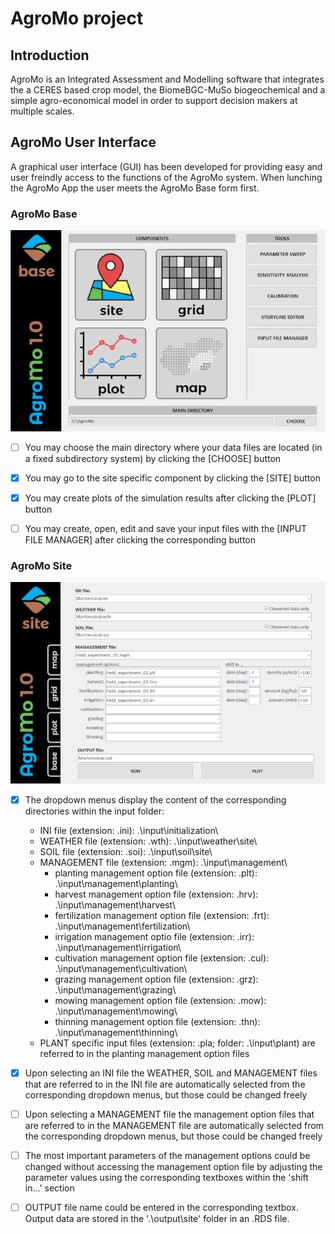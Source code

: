 # AgroMo project

## Introduction

AgroMo is an Integrated Assessment and Modelling software that integrates the a CERES based crop model, the BiomeBGC-MuSo biogeochemical and a simple agro-economical model in order to support decision makers at multiple scales.

## AgroMo User Interface

A graphical user interface (GUI) has been developed for providing easy and user freindly access to the functions of the AgroMo system. When lunching the AgroMo App the user meets the AgroMo Base form first.

### AgroMo Base

![alt text](basegui.png "AgroMo Base")

- [ ] You may choose the main directory where your data files are located (in a fixed subdirectory system) by clicking the [CHOOSE] button
- [x] You may go to the site specific component by clicking the [SITE] button
- [x] You may create plots of the simulation results after clicking the [PLOT] button
- [ ] You may create, open, edit and save your input files with the [INPUT FILE MANAGER] after clicking the corresponding button


### AgroMo Site

![alt text](sitegui.png "AgroMo Site")
- [x] The dropdown menus display the content of the corresponding directories within the input folder:
  - INI file (extension: .ini): .\input\initialization\
  - WEATHER file (extension: .wth): .\input\weather\site\
  - SOIL file (extension: .soi): .\input\soil\site\
  - MANAGEMENT file (extension: .mgm): .\input\management\
     - planting management option file (extension: .plt): .\input\management\planting\
     - harvest management option file (extension: .hrv): .\input\management\harvest\
     - fertilization management option file (extension: .frt): .\input\management\fertilization\
     - irrigation management optio file (extension: .irr): .\input\management\irrigation\
     - cultivation management option file (extension: .cul): .\input\management\cultivation\
     - grazing management option file (extension: .grz): .\input\management\grazing\
     - mowing management option file (extension: .mow): .\input\management\mowing\
     - thinning management option file (extension: .thn): .\input\management\thinning\
  - PLANT specific input files (extension: .pla; folder: .\input\plant\) are referred to in the planting management option files
- [x] Upon selecting an INI file the WEATHER, SOIL and MANAGEMENT files that are referred to in the INI file are automatically selected from the corresponding dropdown menus, but those could be changed freely
- [ ] Upon selecting a MANAGEMENT file the management option files that are referred to in the MANAGEMENT file are automatically selected from the corresponding dropdown menus, but those could be changed freely
- [ ] The most important parameters of the management options could be changed without accessing the management option file by adjusting the parameter values using the corresponding textboxes within the 'shift in...' section 
- [ ] OUTPUT file name could be entered in the corresponding textbox. Output data are stored in the '.\output\site\' folder in an .RDS file. 

